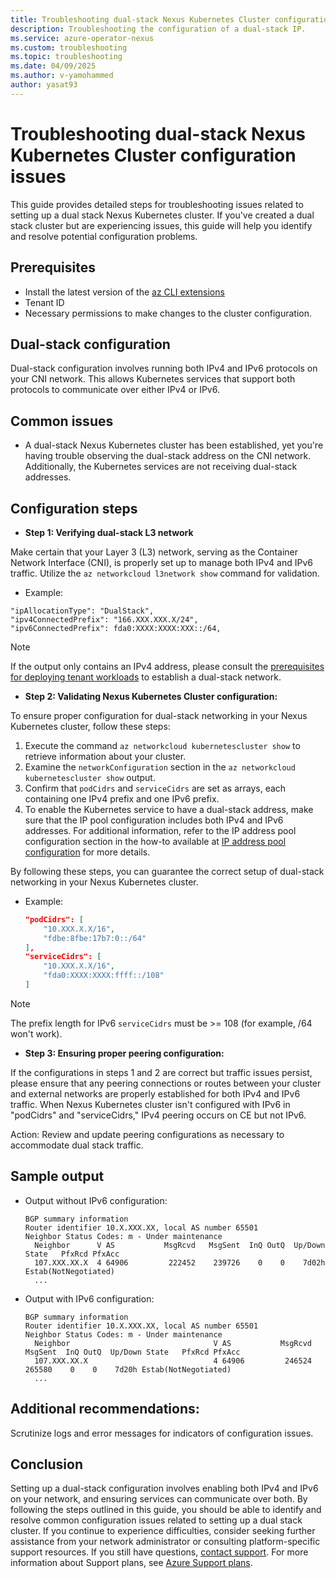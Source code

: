```yaml
---
title: Troubleshooting dual-stack Nexus Kubernetes Cluster configuration issues
description: Troubleshooting the configuration of a dual-stack IP.
ms.service: azure-operator-nexus
ms.custom: troubleshooting
ms.topic: troubleshooting
ms.date: 04/09/2025
ms.author: v-yamohammed
author: yasat93
---
```

# Troubleshooting dual-stack Nexus Kubernetes Cluster configuration issues

This guide provides detailed steps for troubleshooting issues related to setting up a dual stack Nexus Kubernetes cluster. If you've created a dual stack cluster but are experiencing issues, this guide will help you identify and resolve potential configuration problems.
   
## Prerequisites

* Install the latest version of the
    [az CLI extensions](./howto-install-cli-extensions.md)
* Tenant ID
* Necessary permissions to make changes to the cluster configuration.

## Dual-stack configuration 

Dual-stack configuration involves running both IPv4 and IPv6 protocols on your CNI network. This allows Kubernetes services that support both protocols to communicate over either IPv4 or IPv6.

## Common issues

   - A dual-stack Nexus Kubernetes cluster has been established, yet you're having trouble observing the dual-stack address on the CNI network. Additionally, the Kubernetes services are not receiving dual-stack addresses.

## Configuration steps

   - **Step 1: Verifying dual-stack L3 network**

  Make certain that your Layer 3 (L3) network, serving as the Container Network Interface (CNI), is properly set up to manage both IPv4 and IPv6 traffic. Utilize the `az networkcloud l3network show` command for validation.
   - Example:

   ```
"ipAllocationType": "DualStack",
  "ipv4ConnectedPrefix": "166.XXX.XXX.X/24",
  "ipv6ConnectedPrefix": fda0:XXXX:XXXX:XXX::/64,
```

> [!NOTE]
> If the output only contains an IPv4 address, please consult the [prerequisites for deploying tenant workloads](./quickstarts-tenant-workload-prerequisites.md) to establish a dual-stack network.

   - **Step 2: Validating Nexus Kubernetes Cluster configuration:**

  To ensure proper configuration for dual-stack networking in your Nexus Kubernetes cluster, follow these steps:
  
  1. Execute the command `az networkcloud kubernetescluster show` to retrieve information about your cluster.
  2. Examine the `networkConfiguration` section in the `az networkcloud kubernetescluster show` output.
  3. Confirm that `podCidrs` and `serviceCidrs` are set as arrays, each containing one IPv4 prefix and one IPv6 prefix.
  4. To enable the Kubernetes service to have a dual-stack address, make sure that the IP pool configuration includes both IPv4 and IPv6 addresses. For additional information, refer to the IP address pool configuration section in the how-to available at [IP address pool configuration](howto-kubernetes-service-load-balancer.md#bicep-file-parameters-for-ip-address-pool-configuration) for more details.
  
  By following these steps, you can guarantee the correct setup of dual-stack networking in your Nexus Kubernetes cluster.

   - Example:
     
     ```json
     "podCidrs": [
         "10.XXX.X.X/16",
         "fdbe:8fbe:17b7:0::/64"
     ],
     "serviceCidrs": [
         "10.XXX.X.X/16",
         "fda0:XXXX:XXXX:ffff::/108"
     ]
     ```

> [!NOTE]
> The prefix length for IPv6 `serviceCidrs` must be >= 108 (for example, /64 won't work).
   
   - **Step 3: Ensuring proper peering configuration:**

If the configurations in steps 1 and 2 are correct but traffic issues persist, please ensure that any peering connections or routes between your cluster and external networks are properly established for both IPv4 and IPv6 traffic. When Nexus Kubernetes cluster isn't configured with IPv6 in "podCidrs" and "serviceCidrs," IPv4 peering occurs on CE but not IPv6.

   Action: Review and update peering configurations as necessary to accommodate dual stack traffic.

## Sample output

   - Output without IPv6 configuration:

     ```plaintext
     BGP summary information 
     Router identifier 10.X.XXX.XX, local AS number 65501
     Neighbor Status Codes: m - Under maintenance
       Neighbor      V AS           MsgRcvd   MsgSent  InQ OutQ  Up/Down State   PfxRcd PfxAcc
       107.XXX.XX.X  4 64906         222452    239726    0    0    7d02h Estab(NotNegotiated)
       ...
     ```

   - Output with IPv6 configuration:

     ```plaintext
     BGP summary information
     Router identifier 10.X.XXX.XX, local AS number 65501
     Neighbor Status Codes: m - Under maintenance
       Neighbor                                V AS           MsgRcvd   MsgSent  InQ OutQ  Up/Down State   PfxRcd PfxAcc
       107.XXX.XX.X                            4 64906         246524    265580    0    0    7d20h Estab(NotNegotiated)
       ...
     ```

##  Additional recommendations:

Scrutinize logs and error messages for indicators of configuration issues.

## Conclusion
Setting up a dual-stack configuration involves enabling both IPv4 and IPv6 on your network, and ensuring services can communicate over both. By following the steps outlined in this guide, you should be able to identify and resolve common configuration issues related to setting up a dual stack cluster. If you continue to experience difficulties, consider seeking further assistance from your network administrator or consulting platform-specific support resources.
If you still have questions, [contact support](https://portal.azure.com/?#blade/Microsoft_Azure_Support/HelpAndSupportBlade).
For more information about Support plans, see [Azure Support plans](https://azure.microsoft.com/support/plans/response/).
